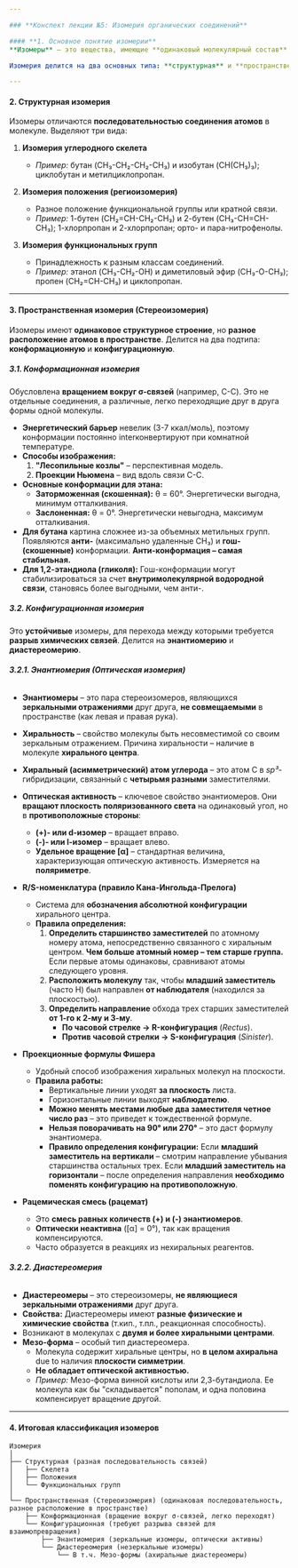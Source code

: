 ```yaml
---

### **Конспект лекции №5: Изомерия органических соединений**

#### **1. Основное понятие изомерии**
**Изомеры** – это вещества, имеющие **одинаковый молекулярный состав** (одинаковую брутто-формулу, например, C₄H₈), но **разное строение**, что приводит к **различным физическим и химическим свойствам**.

Изомерия делится на два основных типа: **структурная** и **пространственная (стереоизомерия)**.

---
```


#### **2. Структурная изомерия**
Изомеры отличаются **последовательностью соединения атомов** в молекуле. Выделяют три вида:

1.  **Изомерия углеродного скелета**
    *   *Пример:* бутан (CH₃-CH₂-CH₂-CH₃) и изобутан (CH(CH₃)₃); циклобутан и метилциклопропан.

2.  **Изомерия положения (региоизомерия)**
    *   Разное положение функциональной группы или кратной связи.
    *   *Пример:* 1-бутен (CH₂=CH-CH₂-CH₃) и 2-бутен (CH₃-CH=CH-CH₃); 1-хлорпропан и 2-хлорпропан; орто- и пара-нитрофенолы.

3.  **Изомерия функциональных групп**
    *   Принадлежность к разным классам соединений.
    *   *Пример:* этанол (CH₃-CH₂-OH) и диметиловый эфир (CH₃-O-CH₃); пропен (CH₂=CH-CH₃) и циклопропан.

---

#### **3. Пространственная изомерия (Стереоизомерия)**
Изомеры имеют **одинаковое структурное строение**, но **разное расположение атомов в пространстве**. Делится на два подтипа: **конформационную** и **конфигурационную**.

##### **3.1. Конформационная изомерия**
Обусловлена **вращением вокруг σ-связей** (например, C-C). Это не отдельные соединения, а различные, легко переходящие друг в друга формы одной молекулы.

*   **Энергетический барьер** невелик (3-7 ккал/моль), поэтому конформации постоянно interконвертируют при комнатной температуре.
*   **Способы изображения:**
    1.  **"Леcопильные козлы"** – перспективная модель.
    2.  **Проекции Ньюмена** – вид вдоль связи C-C.
*   **Основные конформации для этана:**
    *   **Заторможенная (скошенная):** θ = 60°. Энергетически выгодна, минимум отталкивания.
    *   **Заслоненная:** θ = 0°. Энергетически невыгодна, максимум отталкивания.
*   **Для бутана** картина сложнее из-за объемных метильных групп. Появляются **анти-** (максимально удаленные CH₃) и **гош- (скошенные)** конформации. **Анти-конформация – самая стабильная.**
*   **Для 1,2-этандиола (гликоля):** Гош-конформации могут стабилизироваться за счет **внутримолекулярной водородной связи**, становясь более выгодными, чем анти-.

##### **3.2. Конфигурационная изомерия**
Это **устойчивые** изомеры, для перехода между которыми требуется **разрыв химических связей**. Делится на **энантиомерию** и **диастереомерию**.

###### **3.2.1. Энантиомерия (Оптическая изомерия)**

*   **Энантиомеры** – это пара стереоизомеров, являющихся **зеркальными отражениями** друг друга, **не совмещаемыми** в пространстве (как левая и правая рука).
*   **Хиральность** – свойство молекулы быть несовместимой со своим зеркальным отражением. Причина хиральности – наличие в молекуле **хирального центра**.
*   **Хиральный (асимметрический) атом углерода** – это атом C в *sp³*-гибридизации, связанный с **четырьмя разными** заместителями.
*   **Оптическая активность** – ключевое свойство энантиомеров. Они **вращают плоскость поляризованного света** на одинаковый угол, но в **противоположные стороны**:
    *   **(+)- или d-изомер** – вращает вправо.
    *   **(-)- или l-изомер** – вращает влево.
    *   **Удельное вращение [α]** – стандартная величина, характеризующая оптическую активность. Измеряется на **поляриметре**.

*   **R/S-номенклатура (правило Кана-Ингольда-Прелога)**
    *   Система для **обозначения абсолютной конфигурации** хирального центра.
    *   **Правила определения:**
        1.  **Определить старшинство заместителей** по атомному номеру атома, непосредственно связанного с хиральным центром. **Чем больше атомный номер – тем старше группа.** Если первые атомы одинаковы, сравнивают атомы следующего уровня.
        2.  **Расположить молекулу** так, чтобы **младший заместитель** (часто H) был направлен **от наблюдателя** (находился за плоскостью).
        3.  **Определить направление** обхода трех старших заместителей **от 1-го к 2-му и 3-му**.
            *   **По часовой стрелке → R-конфигурация** (*Rectus*).
            *   **Против часовой стрелки → S-конфигурация** (*Sinister*).

*   **Проекционные формулы Фишера**
    *   Удобный способ изображения хиральных молекул на плоскости.
    *   **Правила работы:**
        *   Вертикальные линии уходят **за плоскость** листа.
        *   Горизонтальные линии выходят **наблюдателю**.
        *   **Можно менять местами любые два заместителя четное число раз** – это приведет к тождественной формуле.
        *   **Нельзя поворачивать на 90° или 270°** – это даст формулу энантиомера.
        *   **Правило определения конфигурации:** Если **младший заместитель на вертикали** – смотрим направление убывания старшинства остальных трех. Если **младший заместитель на горизонтали** – после определения направления **необходимо поменять конфигурацию на противоположную**.

*   **Рацемическая смесь (рацемат)**
    *   Это **смесь равных количеств (+) и (-) энантиомеров**.
    *   **Оптически неактивна** ([α] = 0°), так как вращения компенсируются.
    *   Часто образуется в реакциях из нехиральных реагентов.

###### **3.2.2. Диастереомерия**

*   **Диастереомеры** – это стереоизомеры, **не являющиеся зеркальными отражениями** друг друга.
*   **Свойства:** Диастереомеры имеют **разные физические и химические свойства** (т.кип., т.пл., реакционная способность).
*   Возникают в молекулах с **двумя и более хиральными центрами**.
*   **Мезо-форма** – особый тип диастереомера.
    *   Молекула содержит хиральные центры, но **в целом ахиральна** due to наличия **плоскости симметрии**.
    *   **Не обладает оптической активностью.**
    *   *Пример:* Мезо-форма винной кислоты или 2,3-бутандиола. Ее молекула как бы "складывается" пополам, и одна половина компенсирует вращение другой.

---

#### **4. Итоговая классификация изомеров**

```
Изомерия
│
├── Структурная (разная последовательность связей)
│   ├── Скелета
│   ├── Положения
│   └── Функциональных групп
│
└── Пространственная (Стереоизомерия) (одинаковая последовательность, разное расположение в пространстве)
    ├── Конформационная (вращение вокруг σ-связей, легко переходят)
    └── Конфигурационная (требуют разрыва связей для взаимопревращения)
        ├── Энантиомерия (зеркальные изомеры, оптически активны)
        └── Диастереомерия (незеркальные изомеры)
            └── В т.ч. Мезо-формы (ахиральные диастереомеры)
```

